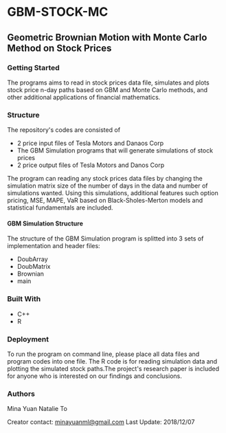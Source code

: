 # GBM-STOCK-MC
## Geometric Brownian Motion with Monte Carlo Method on Stock Prices

### Getting Started
The programs aims to read in stock prices data file, simulates and plots stock price n-day paths based on GBM and Monte Carlo methods, and other additional applications of financial mathematics.

### Structure
The repository's codes are consisted of 
- 2 price input files of Tesla Motors and Danaos Corp
- The GBM Simulation programs that will generate simulations of stock prices
- 2 price output files of Tesla Motors and Danos Corp

The program can reading any stock prices data files by changing the simulation matrix size of the 
number of days in the data and number of simulations wanted. Using this simulations, additional
features such option pricing, MSE, MAPE, VaR based on Black-Sholes-Merton models and statistical fundamentals are included.

#### GBM Simulation Structure
The structure of the GBM Simulation program is splitted into 3 sets of implementation and header files: 
- DoubArray
- DoubMatrix
- Brownian
- main

### Built With
- C++
- R

### Deployment
To run the program on command line, please place all data files and program codes into one file. The R code is for reading simulation data and plotting the simulated stock paths.The project's research paper is included for anyone who is interested on our findings and conclusions.
 
### Authors
Mina Yuan
Natalie To

Creator contact: minayuanml@gmail.com
Last Update: 2018/12/07
